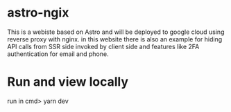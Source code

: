 # astro-ngix
This is a webiste based on Astro and will be deployed to google cloud using reverse proxy with nginx. in this website there is also an example for hiding API calls from SSR side invoked by client side and features like 2FA authentication for email and phone.

# Run and view locally
run in cmd> yarn dev
